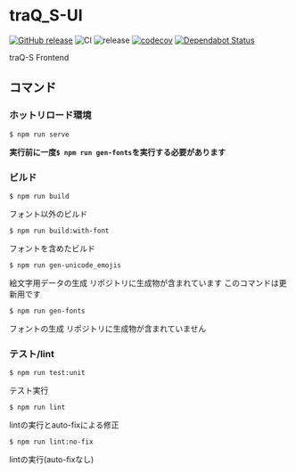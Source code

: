 # traQ_S-UI
[![GitHub release](https://img.shields.io/github/release/traPtitech/traQ_S-UI.svg)](https://GitHub.com/traPtitech/traQ_S-UI/releases/)
![CI](https://github.com/traPtitech/traQ_S-UI/workflows/CI/badge.svg)
![release](https://github.com/traPtitech/traQ_S-UI/workflows/release/badge.svg)
[![codecov](https://codecov.io/gh/traPtitech/traQ_S-UI/branch/master/graph/badge.svg)](https://codecov.io/gh/traPtitech/traQ_S-UI)
[![Dependabot Status](https://api.dependabot.com/badges/status?host=github&repo=traPtitech/traQ_S-UI)](https://dependabot.com)

traQ-S Frontend 

## コマンド
### ホットリロード環境
```shell
$ npm run serve
```

**実行前に一度`$ npm run gen-fonts`を実行する必要があります**

### ビルド
```shell
$ npm run build
```
フォント以外のビルド

```shell
$ npm run build:with-font
```
フォントを含めたビルド

```shell
$ npm run gen-unicode_emojis
```
絵文字用データの生成
リポジトリに生成物が含まれています
このコマンドは更新用です

```shell
$ npm run gen-fonts
```
フォントの生成
リポジトリに生成物が含まれていません

### テスト/lint

```shell
$ npm run test:unit
```
テスト実行

```shell
$ npm run lint
```
lintの実行とauto-fixによる修正

```shell
$ npm run lint:no-fix
```
lintの実行(auto-fixなし)
